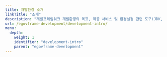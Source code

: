 ```yaml
---
title: 개발환경 소개
linkTitle: "소개"
description: "개발프레임워크 개발환경의 목표, 제공 서비스 및 환경설정 관련 도구(JDK, WAS, OpenSource) 정보 등을 안내한다."
url: /egovframe-development/development-intro/
menu:
  depth:
    weight: 1
    identifier: "development-intro"
    parent: "egovframe-development"
---
```

